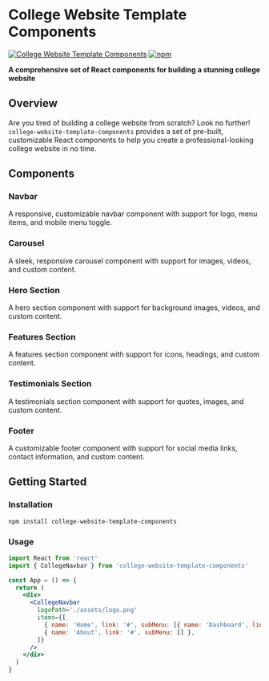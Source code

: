 # **College Website Template Components**

[![College Website Template Components](https://img.shields.io/badge/College%20Website%20Template%20Components-v0.1.0-blue.svg)](https://github.com/KaushikJoshi93/college-website-template-components)
[![npm](https://img.shields.io/npm/v/college-website-template-components.svg)](https://www.npmjs.com/package/college-website-template-components)

**A comprehensive set of React components for building a stunning college website**

## **Overview**

Are you tired of building a college website from scratch? Look no further! `college-website-template-components` provides a set of pre-built, customizable React components to help you create a professional-looking college website in no time.

## **Components**

### Navbar

A responsive, customizable navbar component with support for logo, menu items, and mobile menu toggle.

### Carousel

A sleek, responsive carousel component with support for images, videos, and custom content.

### Hero Section

A hero section component with support for background images, videos, and custom content.

### Features Section

A features section component with support for icons, headings, and custom content.

### Testimonials Section

A testimonials section component with support for quotes, images, and custom content.

### Footer

A customizable footer component with support for social media links, contact information, and custom content.

## **Getting Started**

### Installation

`npm install college-website-template-components`

### Usage

```jsx
import React from 'react'
import { CollegeNavbar } from 'college-website-template-components'

const App = () => {
  return (
    <div>
      <CollegeNavbar
        logoPath='./assets/logo.png'
        items={[
          { name: 'Home', link: '#', subMenu: [{ name: 'Dashboard', link: '#', subMenu: [] }] },
          { name: 'About', link: '#', subMenu: [] },
        ]}
      />
    </div>
  )
}
```
